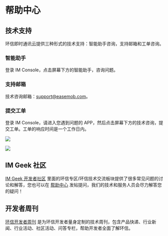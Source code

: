 # 帮助中心

<Toc />

## 技术支持

环信即时通讯云提供三种形式的技术支持：智能助手咨询，支持邮箱和工单咨询。

### 智能助手

登录 IM Console，点击屏幕下方的智能助手，咨询问题。

### 支持邮箱

技术咨询邮箱：support@easemob.com。

### 提交工单

登录 IM Console，请进入您遇到问题的 APP，然后点击屏幕下方的技术咨询，提交工单。工单的响应时间是一个工作日内。

![](/images/product/help-ticket1.jpeg)

![](/images/product/help-ticket2.jpeg)

## IM Geek 社区

[IM Geek 开发者社区](https://www.imgeek.org) 里面的环信专区/环信技术交流板块提供了很多常见问题的讨论和解答，您也可以在 [帮助中心](https://www.easemob.com/support) 发帖提问，我们的技术和服务人员会尽力解答您的疑问！

## 开发者周刊

[环信开发者周刊](https://www.easemob.com/weekly) 是为环信开发者量身定制的技术周刊，包含产品快递、行业新闻、行业活动、社区活动、问答专栏，帮助开发者全面了解环信。
